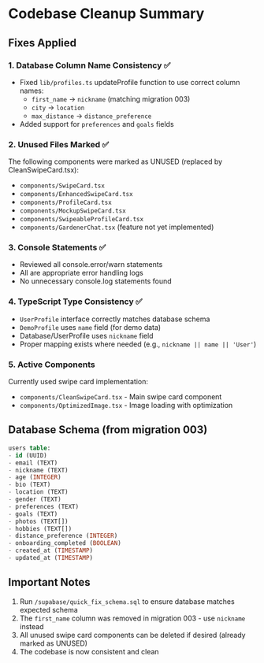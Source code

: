 # Codebase Cleanup Summary

## Fixes Applied

### 1. Database Column Name Consistency ✅
- Fixed `lib/profiles.ts` updateProfile function to use correct column names:
  - `first_name` → `nickname` (matching migration 003)
  - `city` → `location` 
  - `max_distance` → `distance_preference`
- Added support for `preferences` and `goals` fields

### 2. Unused Files Marked ✅
The following components were marked as UNUSED (replaced by CleanSwipeCard.tsx):
- `components/SwipeCard.tsx`
- `components/EnhancedSwipeCard.tsx`
- `components/ProfileCard.tsx`
- `components/MockupSwipeCard.tsx`
- `components/SwipeableProfileCard.tsx`
- `components/GardenerChat.tsx` (feature not yet implemented)

### 3. Console Statements ✅
- Reviewed all console.error/warn statements
- All are appropriate error handling logs
- No unnecessary console.log statements found

### 4. TypeScript Type Consistency ✅
- `UserProfile` interface correctly matches database schema
- `DemoProfile` uses `name` field (for demo data)
- Database/UserProfile uses `nickname` field
- Proper mapping exists where needed (e.g., `nickname || name || 'User'`)

### 5. Active Components
Currently used swipe card implementation:
- `components/CleanSwipeCard.tsx` - Main swipe card component
- `components/OptimizedImage.tsx` - Image loading with optimization

## Database Schema (from migration 003)
```sql
users table:
- id (UUID)
- email (TEXT)
- nickname (TEXT)
- age (INTEGER)
- bio (TEXT)
- location (TEXT)
- gender (TEXT)
- preferences (TEXT)
- goals (TEXT)
- photos (TEXT[])
- hobbies (TEXT[])
- distance_preference (INTEGER)
- onboarding_completed (BOOLEAN)
- created_at (TIMESTAMP)
- updated_at (TIMESTAMP)
```

## Important Notes
1. Run `/supabase/quick_fix_schema.sql` to ensure database matches expected schema
2. The `first_name` column was removed in migration 003 - use `nickname` instead
3. All unused swipe card components can be deleted if desired (already marked as UNUSED)
4. The codebase is now consistent and clean